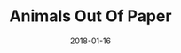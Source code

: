 ---
subheader: 'written by Rajiv Joseph

  directed by Jacob Spiegel

  Spring 2018'
description: "<p>Ilana, a world-renowned origami artist, is stuck. That is, until\
  \ she meets an eccentric high school teacher, Andy, and his student Suresh, an origami\
  \ prodigy. In Pulitzer-nominated playwright Rajiv Joseph\u2019s play, we learn what\
  \ it means to open yourself up to the healing process \u2013 and maybe do some folding\
  \ along the way. Explore the complexities of grief, hope, and the human heart in\
  \ this cathartic production.</p><h4 class=\"mt-2 mb-2\">Cast</h4> <p><strong>Elizabeth\
  \ Price</strong> (Ilana)\_is a student in the college.</p> <p><span data-sheets-userformat=\"\
  0}\" data-sheets-value=' The Musical (Longaville).  As he rounds out a wonderful\
  \ first year with UT, Zander would like to thank the exceptional cast and crew of\
  \ Animals Out of Paper for all their hard work on this production.\"}'><strong>Zander\
  \ Galluppi</strong> (Andy) is a first year PhD candidate in the Committee on Immunology.\
  \ His previous UT credits include <em>Peter and the Starcatcher</em> (Smee) and\
  \ <em>Love's Labour's Lost</em> (Longaville). As he rounds out a wonderful first\
  \ year with UT, Zander would like to thank the exceptional cast and crew of <em>Animals\
  \ Out of Paper</em> for all their hard work on this production.</span></p><p><strong>Zakir\
  \ Jamal </strong>(Suresh)\_is a student in the college.</p><h4 class=\"mt-2 mb-2\"\
  >Production Staff</h4> <p><strong>Jacob Spiegel</strong> (Director) is a second\
  \ year TAPS and CS major. He has previously worked on A Weekend Of Workshops: <em>Matt\
  \ &amp; Ben\_</em>(Director), <em>Much Ado About Nothing</em> (Sound Designer),\
  \ <em>As You Like It</em> (Sound Designer), UC Dancers'\_<em>Rise\_</em>(Sound Designer),\
  \ <em>Comedy Of Errors</em> (Assistant Sound Designer), and\_<em>Mr. Burns, a post-electric\
  \ play\_</em>(Auxiliary Percussionist/Assistant Set Designer). He'd like to thank\
  \ every single person who worked on this\_production for their help in making his\
  \ vision come to life - he couldn't have done it without all of you.</p><p><span\
  \ data-sheets-userformat=\"0}\" data-sheets-value=\"&quot;Olivia Malone (Production\
  \ Manager) is a third year Economics major and member of TAPS and Mandel Hall tech\
  \ staffs. Her recent management credits include Songs for a New World (PM), The\
  \ Broken Jug (APM), and UT's Matt &amp; Ben (PSM). She is very excited to be the\
  \ ME/Projection Technician for UT's Fall '19 production of good friday.&quot;}\"\
  ><strong>Olivia Malone</strong> (Production Manager) is a third year Economics major\
  \ and member of TAPS and Mandel Hall tech staffs. Her recent management credits\
  \ include <em>Songs for a New World</em> (Production Manager), <em>The Broken Jug</em>\
  \ (Assistant Production Manager), and UT's <em>Matt &amp; Ben</em> (Production Stage\
  \ Manager). She is very excited to be the ME/Projection Technician for UT's Fall\
  \ '19 production of <em>good friday</em>.</span></p> <p><span data-sheets-userformat=\"\
  0}\" data-sheets-value=\" I &amp; You (Assistant Lighting Designer), Much Ado About\
  \ Nothing (Stage Manager), and As You Like It (Makeup Designer/Wardrobe). She is\
  \ also a Theater[24] curator, the Secretary of UT's student committee, and will\
  \ be directing Kristiana Rae Colon's good friday for Fall 2018. &quot;}\"><strong>Anna\
  \ Aguiar Kosicki</strong> (Stage Manager) is a second year in the College studying\
  \ History and Anthropology with a focus on Latin American migration and the law.\
  \ Most recent past UT credits include: <em>I &amp; You</em> (Assistant Lighting\
  \ Designer), <em>Much Ado About Nothing</em> (Stage Manager), and <em>As You Like\
  \ It</em> (Makeup Designer/Wardrobe). She is also a Theater[24] curator, the Secretary\
  \ of UT's student committee, and will be directing Kristiana Rae Colon's <em>good\
  \ friday</em> for Fall 2018.\_</span></p><p><span data-sheets-userformat=\"0}\"\
  \ data-sheets-value=\"&quot;Ethan Schondorf (Scenic Designer) is a first year in\
  \ the college. Previously at UChicago, he has worked on Love's Labour's Lost (Scenic\
  \ Designer), Next to Normal (Assistant Scenic Designer) and Theater[24] (Designer).\
  \ He is also an ensemble member of UChicago Commedia.&quot;}\"><strong>Ethan Schondorf</strong>\
  \ (Scenic Designer) is a first year in the College. Previously at UChicago, he has\
  \ worked on <em>Love's Labour's Lost</em> (Scenic Designer), <em>Next to Normal</em>\
  \ (Assistant Scenic Designer) and Theater[24] (Designer). He is also an ensemble\
  \ member of UChicago Commedia.</span></p><p><span data-sheets-userformat=\"0}\"\
  \ data-sheets-value=\"&quot;Mireille Farjo is a second year Biology major. She has\
  \ previously worked on As You Like It (Assistant Costume Designer) and Love's Labour's\
  \ Lost (Assistant Costume Designer).&quot;}\"><strong>Mireille Farjo</strong>\_\
  (Costume Designer) is a second year Biology major. She has previously worked on<em>\
  \ As You Like It</em> (Assistant Costume Designer) and <em>Love's Labour's Lost</em>\
  \ (Assistant Costume Designer).</span></p><p><span data-sheets-userformat=\"0}\"\
  \ data-sheets-value='\"Lia Bauer-Goulden (Props Designer) is a second year History\
  \ major. She has previously worked on Antigonick (Props Designer), As You Like It\
  \ (Props Designer), Henry VI (Assistant Set/Props Designer), After the Revolution\
  \ (Assistant Props Designer). \"}'><strong>Lia Bauer-Goulden</strong> (Props Designer)\
  \ is a second year History major. She has previously worked on <em>Antigonick</em>\
  \ (Props Designer), <em>As You Like It</em> (Props Designer), <em>Henry VI</em>\
  \ (Assistant Set/Props Designer), and\_<em>After the Revolution</em> (Assistant\
  \ Props Designer).</span></p><p><span data-sheets-userformat=\"0}\" data-sheets-value='\"\
  Lucas Asher (Lighting Designer) is a second year Geophysical Science and history\
  \ major. He has previously worked on Much Ado About Nothing (Lighting Designer),\
  \ As You Like It (Assistant Lighting Designer), and She Kills Monsters (Assistant\
  \ Lighting Designer).\"}'><strong>Lucas Asher</strong> (Lighting Designer) is a\
  \ second year Geophysical Science and History major. He has previously worked on\
  \ <em>Much Ado About Nothing</em> (Lighting Designer), <em>As You Like It</em> (Assistant\
  \ Lighting Designer), and <em>She Kills Monsters</em> (Assistant Lighting Designer).</span></p><p><span\
  \ data-sheets-userformat=\"0}\" data-sheets-value='\"Alex Zhou (Sound Designer)\
  \ is a first year Neuroscience and Psychology major with a focus on pre-medicine.\
  \ They have previously worked on Much Ado About Nothing (Assistant Sound Designer)\
  \ and are excited to be working with so many talented individuals on Animals Out\
  \ of Paper.\"}'><strong>Alex Zhou</strong> (Sound Designer) is a first year Neuroscience\
  \ and Psychology major with a focus on pre-medicine. They have previously worked\
  \ on <em>Much Ado About Nothing</em> (Assistant Sound Designer) and are excited\
  \ to be working with so many talented individuals on <em>Animals Out of Paper</em>.</span></p>\
  \ <p><span data-sheets-userformat=\"0}\" data-sheets-value=\"&quot;Emily Lovett\
  \ (Dramaturg) is a third-year English Literature and Music major. Her past UT credits\
  \ include The Aliens (Music Director), As You Like It (Composer/Music Director),\
  \ Mr. Burns, a post-electric play (Vocal Director), A Twinklin' Rhyme (Mrs. Who/Happy\
  \ Medium), The Children's Hour (Evelyn), West Side Story (Velma), and Hamlet (Guildenstern).\
  \ Outside of UT, she also sings in UChicago's Women's Ensemble and works as a Dramaturgy\
  \ Intern at the Court Theatre. &quot;}\"><strong>Emily Lovett</strong> (Dramaturg)\
  \ is a third year English Literature and Music major. Her past UT credits include\
  \ <em>The Aliens</em> (Music Director), <em>As You Like It</em> (Composer/Music\
  \ Director), <em>Mr. Burns, a post-electric play</em> (Vocal Director), <em>A Twinklin'\
  \ Rhyme</em> (Mrs. Who/Happy Medium), <em>The Children's Hour</em> (Evelyn), <em>West\
  \ Side Story</em> (Velma), and <em>Hamlet</em> (Guildenstern). Outside of UT, she\
  \ also sings in UChicago's Women's Ensemble and works as a Dramaturgy Intern at\
  \ the Court Theatre.\_</span></p><p><span data-sheets-userformat=\"0}\" data-sheets-value=\"\
  &quot;Emily Lovett (Dramaturg) is a third-year English Literature and Music major.\
  \ Her past UT credits include The Aliens (Music Director), As You Like It (Composer/Music\
  \ Director), Mr. Burns, a post-electric play (Vocal Director), A Twinklin' Rhyme\
  \ (Mrs. Who/Happy Medium), The Children's Hour (Evelyn), West Side Story (Velma),\
  \ and Hamlet (Guildenstern). Outside of UT, she also sings in UChicago's Women's\
  \ Ensemble and works as a Dramaturgy Intern at the Court Theatre. &quot;}\"><strong>Sydney\
  \ Purdue\_</strong>(Origamist/Scenic Charge) </span><span>is a fourth year Statistics\
  \ major and Visual Arts minor. She has been a member of Tech Staff for the past\
  \ two years, and this will be her last credit with UT, having scenic designed, scenic\
  \ charged, liaised, managed, and assisted for over 20 shows in the past four years.\
  \ </span></p><p><span data-sheets-userformat=\"0}\" data-sheets-value=\"&quot;Emily\
  \ Lovett (Dramaturg) is a third-year English Literature and Music major. Her past\
  \ UT credits include The Aliens (Music Director), As You Like It (Composer/Music\
  \ Director), Mr. Burns, a post-electric play (Vocal Director), A Twinklin' Rhyme\
  \ (Mrs. Who/Happy Medium), The Children's Hour (Evelyn), West Side Story (Velma),\
  \ and Hamlet (Guildenstern). Outside of UT, she also sings in UChicago's Women's\
  \ Ensemble and works as a Dramaturgy Intern at the Court Theatre. &quot;}\"><strong>Nina\
  \ Lubeck</strong>\_(Origamist) is a student in the College.</span></p><p><strong>Aware\
  \ Deshmukh</strong> (Origamist) is a student in the College.</p><p><strong>Lisa\
  \ Lin</strong>\_(Origamist) is a student in the College.</p><p><strong>Maxine King</strong>\_\
  (Origamist) is a student in the College.</p><p><span data-sheets-userformat=\"0}\"\
  \ data-sheets-value=' Eurydice, LEAR, Mr Burns, a post-electric play as Lighting\
  \ Designer, Richard III and Next to Normal as Master Electrician, and After the\
  \ Revolution as Assistant Lighting Designer.\"}'><strong>Eric Karsten</strong> (Master\
  \ Electrician) is a second year majoring in Math and Economics. He is involved with\
  \ University Theater, Oeconomica, and the technical staff of the Logan Performance\
  \ Hall. His past credits include: <em>Eurydice</em>, <em>Lear</em>, <em>Mr. Burns,\
  \ a post-electric play</em> as Lighting Designer,<em> Richard III</em> and <em>Next\
  \ to Normal</em> as Master Electrician, and <em>After the Revolution</em> as Assistant\
  \ Lighting Designer.</span></p><p><span data-sheets-userformat=\"0}\" data-sheets-value='\
  \ Eurydice, LEAR, Mr Burns, a post-electric play as Lighting Designer, Richard III\
  \ and Next to Normal as Master Electrician, and After the Revolution as Assistant\
  \ Lighting Designer.\"}'><strong>Ezra Feldman\_</strong>(Drop Stitcher) is a student\
  \ in the College.</span></p><p><span data-sheets-userformat=\"0}\" data-sheets-value='\"\
  Ruthie Dworin (Assistant Director) is a first year in the college planning to major\
  \ in Linguistics and double minor in TAPS and NELC. She is also a member of UChicago\
  \ Commedia (Zanni). This quarter, she directed two New Work Week shows and performed\
  \ in the BA Showcase. Previously, she appeared in Eurydice with UT (Little Stone)\
  \ and worked on Julius Caesar with Classical Entertainment Society (Assistant Director).\
  \ She likes some organic hip hop, but not all. \"}'><strong>Ruthie Dworin</strong>\
  \ (Assistant Director) is a first year in the College planning to major in Linguistics\
  \ and double minor in TAPS and NELC. She is also a member of UChicago Commedia (Zanni).\
  \ This quarter, she directed two New Work Week shows and performed in the BA Showcase.\
  \ Previously, she appeared in <em>Eurydice</em> with UT (Little Stone) and worked\
  \ on <em>Julius Caesar</em> with Classical Entertainment Society (Assistant Director).\
  \ She likes some organic hip hop, but not all.\_</span></p><p><span data-sheets-userformat=\"\
  0}\" data-sheets-value='\"Chong An Ong (Production Manager) is a second year Economics\
  \ major and Biological Sciences minor. He has previously worked on Love Letters\
  \ (Singapore Society, Director). \"}'><strong>Chong An Ong</strong> (Assistant Production\
  \ Manager) is a second year Economics major and Biological Sciences minor. He has\
  \ previously worked on <em>Love Letters</em> (Singapore Society, Director).\_</span></p><p><strong>Helen\
  \ Malley</strong> (Assistant Stage Manager)\_is a student in the college.</p><p><span\
  \ data-sheets-userformat=\"0}\" data-sheets-value='\"Kenna Camper (Assistant Scenic\
  \ Designer) is a first year Visual Arts major. She has previously worked on Eurydice\
  \ (Assistant Costume Designer) and Next to Normal (Assistant Scenic Designer)\"\
  }'><strong>Kenna Camper</strong> (Assistant Scenic Designer) is a first year Visual\
  \ Arts major. She has previously worked on <em>Eurydice</em> (Assistant Costume\
  \ Designer) and <em>Next to Normal</em> (Assistant Scenic Designer).</span></p><p><strong>Lillian\
  \ Hermes</strong> (Assistant Costume Designer)\_is a first year Biology major and\
  \ Music minor. She has previously worked as an Assistant Costume Designer for <em>Eurydice</em>.\
  \ She looks forward to future productions with UT.</p><p><strong>Sofiy Inck</strong>\
  \ (Assistant Costume Designer)\_is a student in the college.</p><p><strong>Sophie\
  \ Allen</strong> (Assistant Props Designer)\_is a student in the college.</p> <p><strong>Nicola\
  \ Lustig</strong> (Assistant Lighting Designer)<span data-sheets-userformat=\"0}\"\
  \ data-sheets-value='\"Nicola Lustig (assistant lighting designer) is excited to\
  \ be working on Animals Out of Paper!  Previously she was the assistant production\
  \ manager for Peter and the Starcatcher and the assistant sound designer for Eurydice.\
  \  She hopes you enjoy the show!\"}'>\_is excited to be working on <em>Animals Out\
  \ of Paper</em>! Previously she was the Assistant Production Manager for <em>Peter\
  \ and the Starcatcher</em> and the Assistant Sound Designer for <em>Eurydice</em>.\
  \ She hopes you enjoy the show!</span></p><p><strong>Jemima Adeyinka</strong> (Assistant\
  \ Sound Designer)\_is a first year Global Studies and EALC major. She has previously\
  \ worked on <em>Love's Labours Lost</em> (Assistant Sound Design) and <em>I &amp;\
  \ You</em> (Assistant Sound Designer). Some of her interests include learning languages\
  \ or anything linguistics related, DIY crafts, and scrolling through Wikipedia.\_\
  </p><p><span><strong>Kendall Phillips</strong> (Run Crew) is a first year Biology\
  \ major. She has previously worked on <em>Peter and the Starcatcher</em> (Bill Slank)\
  \ and <em>Love\u2019s Labour\u2019s Lost</em> (Jaquenetta). While she only joined\
  \ the show for the last week, she\u2019s had an amazing time and is grateful to\
  \ get to work with everyone!</span></p><p><span><strong>Molly Bridges</strong> (Run\
  \ Crew) is a student in the College.</span></p> <p><span data-sheets-userformat=\"\
  0}\" data-sheets-value='\"Caitlyn Klum (Committee Liaison) is a first-year Comparative\
  \ Literature and Creative Writing major. She has previously worked on As You Like\
  \ It (Phebe), Much Ado About Nothing (Assistant Director), and The Aliens (Assistant\
  \ Director)\"}'><strong>Caitlyn Klum</strong> (Committee Liaison) is a first year\
  \ Comparative Literature and Creative Writing major. She has previously worked on\
  \ <em>As You Like It</em> (Phebe), <em>Much Ado About Nothing</em> (Assistant Director),\
  \ and <em>The Aliens</em> (Assistant Director)</span></p><p><strong>Theodore Bourget</strong>\
  \ (Tech Staff Liaison) is a student in the college.</p>"
slug: animals-out-paper
title: Animals Out Of Paper
layout: show-info
quarter: spring
year: 2018
season: 2017-2018 Shows
date: 2018-01-16

---
